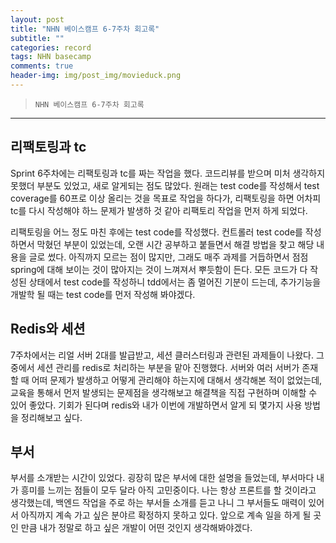 ```yaml
---  
layout: post  
title: "NHN 베이스캠프 6-7주차 회고록"  
subtitle: ""  
categories: record 
tags: NHN basecamp  
comments: true  
header-img: img/post_img/movieduck.png
---  
```

  
> `NHN 베이스캠프 6-7주차 회고록`  

---

## 리팩토링과 tc

Sprint 6주차에는 리팩토링과 tc를 짜는 작업을 했다. 코드리뷰를 받으며 미처 생각하지 못했더 부분도 있었고, 새로 알게되는 점도 많았다.
원래는 test code를 작성해서 test coverage를 60프로 이상 올리는 것을 목표로 작업을 하다가, 리팩토링을 하면 어차피 tc를 다시
작성해야 하느 문제가 발생하 것 같아 리팩토리 작업을 먼저 하게 되었다. 

리팩토링을 어느 정도 마친 후에는 test code를 작성했다. 컨트롤러 test code를 작성하면서 막혔던 부분이 있었는데, 오랜 시간 공부하고
붙들면서 해결 방법을 찾고 해당 내용을 글로 썼다. 아직까지 모르는 점이 많지만, 그래도 매주 과제를 거듭하면서 점점
spring에 대해 보이는 것이 많아지는 것이 느껴져서 뿌듯함이 든다. 모든 코드가 다 작성된 상태에서 test code를 작성하니 tdd에서는 좀
멀어진 기분이 드는데, 추가기능을 개발학 될 때는 test code를 먼저 작성해 봐야겠다.

## Redis와 세션

7주차에서는 리얼 서버 2대를 발급받고, 세션 클러스터링과 관련된 과제들이 나왔다. 그 중에서 세션 관리를 redis로 처리하는 부분을 맡아 진행했다.
서버와 여러 서버가 존재할 때 어떠 문제가 발생하고 어떻게 관리해야 하는지에 대해서 생각해본 적이 없었는데, 교육을 통해서 먼저 발생되는 문제점을
생각해보고 해결책을 직접 구현하며 이해할 수 있어 좋았다. 기회가 된다며 redis와 내가 이번에 개발하면서 알게 되 몇가지 사용 방법을 정리해보고 싶다.

## 부서 

부서를 소개받는 시간이 있었다. 굉장히 많은 부서에 대한 설명을 들었는데, 부서마다 내가 흥미를 느끼는 점들이 모두 달라 아직 고민중이다.
나는 항상 프론트를 할 것이라고 생각했는데, 백엔드 작업을 주로 하는 부서들 소개를 듣고 나니 그 부서들도 매력이 있어서 아직까지 계속 가고 싶은
분야르 확정하지 못하고 있다. 앞으로 계속 일을 하게 될 곳인 만큼 내가 정말로 하고 싶은 개발이 어떤 것인지 생각해봐야겠다.
 
 
